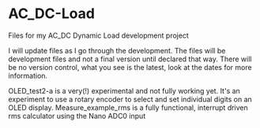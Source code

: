 # AC_DC-Load
Files for my AC_DC Dynamic Load development project

I will update files as I go through the development.
The files will be development files and not a final version until declared that way.
There will be no version control, what you see is the latest, look at the dates for more information.

OLED_test2-a is a very(!) experimental and not fully working yet. It's an experiment to use
a rotary encoder to select and set individual digits on an OLED display.
Measure_example_rms is a fully functional, interrupt driven rms calculator using the Nano ADC0 input
